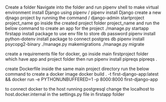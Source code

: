 Create a folder
Navigate into the folder and run pipenv shell to make virtual environment
install Django using pipenv / pipenv install Django
create a new djnago project by running the command / django-admin startproject project_name
go inside the created project folder project_name and run the below command to create an app for the project
./manage.py startapp firstapp
install package to use env file to store db password
pipenv install python-dotenv
install package to connect postgres db
pipenv install psycopg2-binary
./manage.py makemigrations
./manage.py migrate

create a requirements file for docker, go inside main firstproject folder which have app and project folder then run
pipenv install pipreqs
pipreqs .

create Dockerfile inside the same main project directory
run the below command to create a docker image
docker build . -t first-django-app:latest && docker run -e PYTHONUNBUFFERED=1 -p 8000:8000 first-django-app

to connect docker to the host running postgresql change the localhost to host.docker.internal in the settings.py file in firstapp folder
